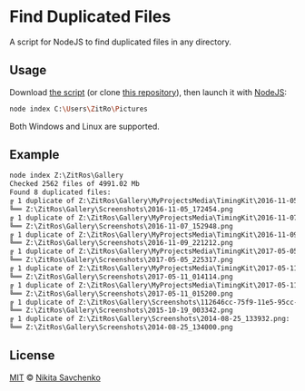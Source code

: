 # Find Duplicated Files

A script for NodeJS to find duplicated files in any directory.

Usage
-----

Download [the script](https://raw.githubusercontent.com/ZitRos/utils-find-duplicates/master/index.js)
(or clone [this repository](https://github.com/ZitRos/utils-find-duplicates)), then launch it with 
[NodeJS](https://nodejs.org):

```bash
node index C:\Users\ZitRo\Pictures
```

Both Windows and Linux are supported.

Example
-------

```txt
node index Z:\ZitRos\Gallery
Checked 2562 files of 4991.02 Mb
Found 8 duplicated files:
╔ 1 duplicate of Z:\ZitRos\Gallery\MyProjectsMedia\TimingKit\2016-11-05_172454 - Last 6 months report.png:
╚══ Z:\ZitRos\Gallery\Screenshots\2016-11-05_172454.png
╔ 1 duplicate of Z:\ZitRos\Gallery\MyProjectsMedia\TimingKit\2016-11-07_152948.png:
╚══ Z:\ZitRos\Gallery\Screenshots\2016-11-07_152948.png
╔ 1 duplicate of Z:\ZitRos\Gallery\MyProjectsMedia\TimingKit\2016-11-09_221212.png:
╚══ Z:\ZitRos\Gallery\Screenshots\2016-11-09_221212.png
╔ 1 duplicate of Z:\ZitRos\Gallery\MyProjectsMedia\TimingKit\2017-05-05_225317.png:
╚══ Z:\ZitRos\Gallery\Screenshots\2017-05-05_225317.png
╔ 1 duplicate of Z:\ZitRos\Gallery\MyProjectsMedia\TimingKit\2017-05-11_014114.png:
╚══ Z:\ZitRos\Gallery\Screenshots\2017-05-11_014114.png
╔ 1 duplicate of Z:\ZitRos\Gallery\MyProjectsMedia\TimingKit\2017-05-11_015200-linked-2017-05-11_014114.png:
╚══ Z:\ZitRos\Gallery\Screenshots\2017-05-11_015200.png
╔ 1 duplicate of Z:\ZitRos\Gallery\Screenshots\112646cc-75f9-11e5-95cc-3db82abf1706.png:
╚══ Z:\ZitRos\Gallery\Screenshots\2015-10-19_003342.png
╔ 1 duplicate of Z:\ZitRos\Gallery\Screenshots\2014-08-25_133932.png:
╚══ Z:\ZitRos\Gallery\Screenshots\2014-08-25_134000.png
```

License
-------

[MIT](license) © [Nikita Savchenko](https://nikita.tk)